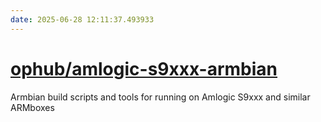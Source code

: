 ```yaml
---
date: 2025-06-28 12:11:37.493933
---
```


# [ophub/amlogic-s9xxx-armbian](https://github.com/ophub/amlogic-s9xxx-armbian)

Armbian build scripts and tools for running on Amlogic S9xxx and similar ARMboxes